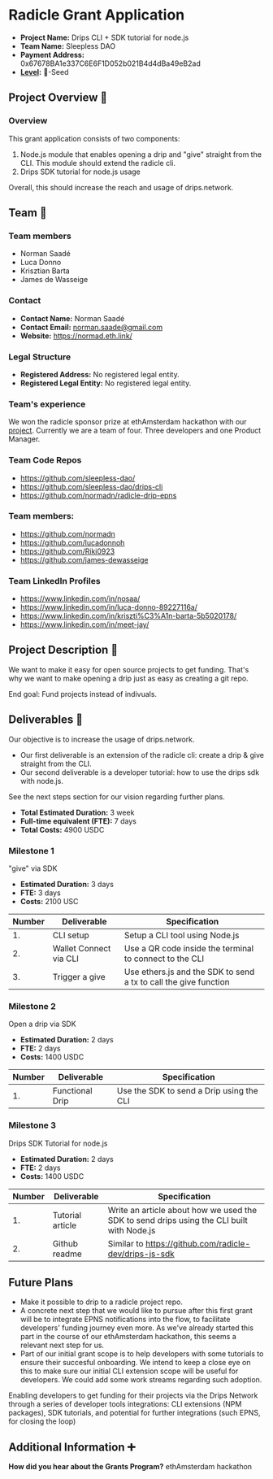 # Radicle Grant Application

- **Project Name:** Drips CLI + SDK tutorial for node.js
- **Team Name:** Sleepless DAO
- **Payment Address:** 0x67678BA1e337C6E6F1D052b021B4d4dBa49eB2ad
- **[Level](https://github.com/radicle-dev/radicle-grants#levels):** 🌱-Seed

## Project Overview :page_facing_up:

### Overview
This grant application consists of two components: 
1. Node.js module that enables opening a drip and "give" straight from the CLI. This module should extend the radicle cli. 
2. Drips SDK tutorial for node.js usage

Overall, this should increase the reach and usage of drips.network.

## Team :busts_in_silhouette:

### Team members

- Norman Saadé
- Luca Donno
- Krisztian Barta
- James de Wasseige

### Contact

- **Contact Name:** Norman Saadé
- **Contact Email:** norman.saade@gmail.com
- **Website:** https://normad.eth.link/

### Legal Structure

- **Registered Address:** No registered legal entity.
- **Registered Legal Entity:** No registered legal entity.

### Team's experience

We won the radicle sponsor prize at ethAmsterdam hackathon with our [project](https://showcase.ethglobal.com/ethamsterdam/rad-drip-gx4jr).
Currently we are a team of four. Three developers and one Product Manager.

### Team Code Repos

- https://github.com/sleepless-dao/
- https://github.com/sleepless-dao/drips-cli
- https://github.com/normadn/radicle-drip-epns

### Team members:

- https://github.com/normadn
- https://github.com/lucadonnoh
- https://github.com/Riki0923
- https://github.com/james-dewasseige

### Team LinkedIn Profiles 

- https://www.linkedin.com/in/nosaa/
- https://www.linkedin.com/in/luca-donno-89227116a/
- https://www.linkedin.com/in/kriszti%C3%A1n-barta-5b5020178/
- https://www.linkedin.com/in/meet-jay/

## Project Description :page_facing_up:
We want to make it easy for open source projects to get funding. That's why we want to make opening a drip just as easy as creating a git repo.

End goal: Fund projects instead of indivuals.

## Deliverables :nut_and_bolt:

Our objective is to increase the usage of drips.network.
- Our first deliverable is an extension of the radicle cli: create a drip & give straight from the CLI.
- Our second deliverable is a developer tutorial: how to use the drips sdk with node.js.

See the next steps section for our vision regarding further plans.

- **Total Estimated Duration:** 3 week
- **Full-time equivalent (FTE):** 7 days
- **Total Costs:** 4900 USDC


### Milestone 1

"give" via SDK

- **Estimated Duration:** 3 days
- **FTE:** 3 days
- **Costs:** 2100 USC

| Number | Deliverable              | Specification                                                    |
| ------ | ------------------------ | ---------------------------------------------------------------- |
| 1.     | CLI setup                | Setup a CLI tool using Node.js                                   |
| 2.     | Wallet Connect via CLI   | Use a QR code inside the terminal to connect to the CLI          |
| 3.     | Trigger a give           | Use ethers.js and the SDK to send a tx to call the give function |

### Milestone 2

Open a drip via SDK

- **Estimated Duration:** 2 days
- **FTE:** 2 days
- **Costs:** 1400 USDC

| Number | Deliverable              | Specification                                                |
| ------ | ------------------------ | ------------------------------------------------------------ |
| 1.     | Functional Drip          | Use the SDK to send a Drip using the CLI                     |

### Milestone 3

Drips SDK Tutorial for node.js

- **Estimated Duration:** 2 days
- **FTE:** 2 days
- **Costs:** 1400 USDC

| Number | Deliverable              | Specification                                                |
| ------ | ------------------------ | ------------------------------------------------------------ |
| 1.     | Tutorial article    | Write an article about how we used the SDK to send drips using the CLI built with Node.js |
| 2.     | Github readme  | Similar to https://github.com/radicle-dev/drips-js-sdk  |



## Future Plans

- Make it possible to drip to a radicle project repo. 
- A concrete next step that we would like to pursue after this first grant will be to integrate EPNS notifications into the flow, to facilitate developers' funding journey even more. As we've already started this part in the course of our ethAmsterdam hackathon, this seems a relevant next step for us.
- Part of our initial grant scope is to help developers with some tutorials to ensure their succesful onboarding. We intend to keep a close eye on this to make sure our initial CLI extension scope will be useful for developers. We could add some work streams regarding such adoption.

Enabling developers to get funding for their projects via the Drips Network through a series of developer tools integrations: CLI extensions (NPM packages), SDK tutorials, and potential for further integrations (such EPNS, for closing the loop)


## Additional Information :heavy_plus_sign:

**How did you hear about the Grants Program?** ethAmsterdam hackathon
